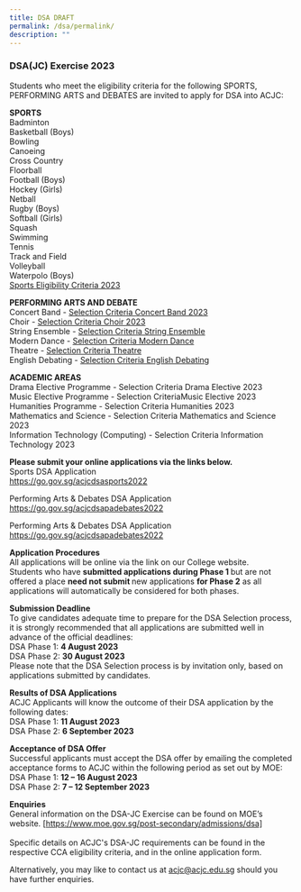 ```yaml
---
title: DSA DRAFT
permalink: /dsa/permalink/
description: ""
---
```

### DSA(JC) Exercise 2023
Students who meet the eligibility criteria for the following SPORTS, PERFORMING ARTS and DEBATES are invited to apply for DSA into ACJC:

**SPORTS**<br>
Badminton<br>
Basketball (Boys)<br>
Bowling<br>
Canoeing<br>
Cross Country<br>
Floorball<br>
Football (Boys)<br>
Hockey (Girls)<br>
Netball<br>
Rugby (Boys)<br>
Softball (Girls)<br>
Squash<br>
Swimming<br>
Tennis<br>
Track and Field<br>
Volleyball<br>
Waterpolo (Boys)<br>
<a target="_blank" href="/files/dsa/dsa sports eligibility criteria 2023.pdf">Sports Eligibility Criteria 2023</a>


**PERFORMING ARTS AND DEBATE**<br>
Concert Band - <a target="_blank" href="/files/dsa/eligibility criteria choir 2023.pdf">Selection Criteria Concert Band 2023</a><br>
Choir - <a target="_blank" href="/files/dsa/eligibility criteria choir 2023.pdf">Selection Criteria Choir 2023</a><br>
String Ensemble - <a target="_blank" href="/files/dsa/eligibility criteria string ensemble 2023.pdf">Selection Criteria String Ensemble</a><br>
Modern Dance - <a target="_blank" href="/files/dsa/eligibility criteria modern dance 2023.pdf">Selection Criteria Modern Dance</a><br>
Theatre - <a target="_blank" href="/files/dsa/eligibility criteria theatre 2023.pdf">Selection Criteria Theatre</a><br>
English Debating - <a target="_blank" href="/files/dsa/eligibility criteria english debating 2023.pdf">Selection Criteria English Debating</a><br>


**ACADEMIC AREAS**<br>
Drama Elective Programme - Selection Criteria Drama Elective 2023<br>
Music Elective Programme - Selection CriteriaMusic Elective 2023<br>
Humanities Programme - Selection Criteria Humanities 2023<br>
Mathematics and Science - Selection Criteria Mathematics and Science 2023<br>
Information Technology (Computing) - Selection Criteria Information Technology 2023<br>

**Please submit your online applications via the links below.**<br>
Sports DSA Application<br>
https://go.gov.sg/acjcdsasports2022

Performing Arts &amp; Debates DSA Application
https://go.gov.sg/acjcdsapadebates2022

Performing Arts &amp; Debates DSA Application
https://go.gov.sg/acjcdsapadebates2022

**Application Procedures**<br>
All applications will be online via the link on our College website.<br>
Students who have <b>submitted applications during Phase 1 </b> but are not offered a place <b>need not submit </b> new applications <b>for Phase 2</b> as all applications will automatically be considered for both phases.


**Submission Deadline**<br>
To give candidates adequate time to prepare for the DSA Selection process, it is strongly recommended that all applications are submitted well in advance of the official deadlines:<br>
DSA Phase 1:  <b>4 August 2023</b><br>
DSA Phase 2:  <b>30 August 2023</b><br>
Please note that the DSA Selection process is by invitation only, based on applications submitted by candidates. 


**Results of DSA Applications**<br>
ACJC Applicants will know the outcome of their DSA application by the following dates:<br>
DSA Phase 1:  <b>11 August 2023</b><br>
DSA Phase 2:  <b>6 September 2023</b><br>


**Acceptance of DSA Offer**<br>
Successful applicants must accept the DSA offer by emailing the completed acceptance forms to ACJC within the following period as set out by MOE:<br>
DSA Phase 1: <b>12 – 16 August 2023</b><br>
DSA Phase 2: <b>7 – 12 September 2023</b><br>


**Enquiries**<br>
General information on the DSA-JC Exercise can be found on MOE’s website. [https://www.moe.gov.sg/post-secondary/admissions/dsa]
<br><br>Specific details on ACJC's DSA-JC requirements can be found in the respective CCA eligibility criteria, and in the online application form.

Alternatively, you may like to contact us at acjc@acjc.edu.sg should you have further enquiries.